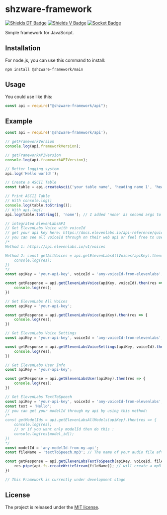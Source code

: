 # shzware-framework
[![Shields DT Badge](https://img.shields.io/npm/dt/@shzware-framework/main?style=for-the-badge)](https://www.npmjs.com/package/@shzware-framework/main)
[![Shields V Badge](https://img.shields.io/npm/v/@shzware-framework/main?style=for-the-badge)](https://www.npmjs.com/package/@shzware-framework/main)
[![Socket Badge](https://socket.dev/api/badge/npm/package/@shzware-framework/main)](https://socket.dev/npm/package/@shzware-framework/main)

Simple framework for JavaScript.

## Installation
For node.js, you can use this command to install:

    npm install @shzware-framework/main

## Usage
You could use like this:
```JavaScript
const api = require("@shzware-framework/api");
```
## Example
```JavaScript
const api = require('@shzware-framework/api');

// getFrameworkVersion
console.log(api.frameworkVersion);

// getFrameworkAPIVersion
console.log(api.frameworkAPIVersion);

// Better logging system
api.log('Hello world!');

// Create a ASCII Table
const table = api.createAscii('your table name', 'heading name 1', 'heading name 2');

// Print ASCII Table
// With console.log()
console.log(table.toString());
// With api.log()
api.log(table.toString(), 'none'); // I added 'none' as second args to remove the date time at beginning to avoid the ascii table looking weird

// integrated ElevenLabsAPI
// Get ElevenLabs Voice with voiceId
// get your api key here: https://docs.elevenlabs.io/api-reference/quick-start/authentication
// you can see all voiceId through on their web api or feel free to use my api here two methods:
/*
Method 1: https://api.elevenlabs.io/v1/voices

Method 2: const getAllVoices = api.getElevenLabsAllVoices(apiKey).then(res => {
    console.log(res);
})
*/
const apiKey = 'your-api-key', voiceId = 'any-voiceId-from-elevenlabs';

const getResponse = api.getElevenLabsVoice(apiKey, voiceId).then(res => {
    console.log(res);
})

// Get ElevenLabs All Voices
const apiKey = 'your-api-key';

const getResponse = api.getElevenLabsVoice(apiKey).then(res => {
    console.log(res);
})

// Get ElevenLabs Voice Settings
const apiKey = 'your-api-key', voiceId = 'any-voiceId-from-elevenlabs';

const getResponse = api.getElevenLabsVoiceSettings(apiKey, voiceId).then(res => {
    console.log(res);
})

// Get ElevenLabs User Info
const apiKey = 'your-api-key';

const getResponse = api.getElevenLabsUser(apiKey).then(res => {
    console.log(res);
})

// Get ElevenLabs TextToSpeech
const apiKey = 'your-api-key', voiceId = 'any-voiceId-from-elevenlabs';
const text = 'Hello';
// you can get your modelId through my api by using this method:
/*
const getModelIds = api.getElevenLabsAllModels(apiKey).then(res => {
    console.log(res);
    // or if you want only modelId then do this :
    console.log(res[model_id]);
})
*/
const modelId = 'any-modelId-from-my-api';
const fileName = 'textToSpeech.mp3'; // The name of your audio file after converted with your text

const getResponse = api.getElevenLabsTextToSpeech(apiKey, voiceId, fileName, text, modelId).then(res => {
    res.pipe(api.fs.createWriteStream(fileName)); // will create a mp3 file with your text you wanted to speech
})

// This Framework is currently under development stage
```

## License
The project is released under the [MIT license](http://www.opensource.org/licenses/MIT).
